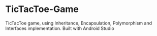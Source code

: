 # TicTacToe-Game
TicTacToe game, using Inheritance, Encapsulation, Polymorphism and Interfaces implementation. Built with Android Studio

